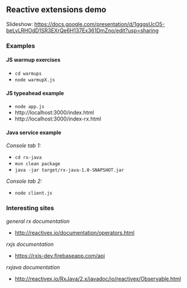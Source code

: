 ## Reactive extensions demo

Slideshow: https://docs.google.com/presentation/d/1gggsUcO5-beLyLRHOdD1SR3EXrQe6H137Ex361DmZno/edit?usp=sharing

### Examples

#### JS warmup exercises
- `cd warmups`
- `node warmupX.js`

#### JS typeahead example
- `node app.js`
- http://localhost:3000/index.html
- http://localhost:3000/index-rx.html

#### Java service example

_Console tab 1:_
- `cd rx-java`
- `mvn clean package`
- `java -jar target/rx-java-1.0-SNAPSHOT.jar`

_Console tab 2:_
- `node client.js`

### Interesting sites

_general rx documentation_
* http://reactivex.io/documentation/operators.html

_rxjs documentation_
* https://rxjs-dev.firebaseapp.com/api

_rxjava documentation_
* http://reactivex.io/RxJava/2.x/javadoc/io/reactivex/Observable.html
